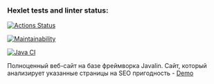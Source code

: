 ### Hexlet tests and linter status:
[![Actions Status](https://github.com/fireyorkUP/java-project-72/actions/workflows/hexlet-check.yml/badge.svg)](https://github.com/fireyorkUP/java-project-72/actions)

[![Maintainability](https://api.codeclimate.com/v1/badges/588d6032fdf34ac34851/maintainability)](https://codeclimate.com/github/fireyorkUP/java-project-72/maintainability)

[![Java CI](https://github.com/fireyorkUP/java-project-72/actions/workflows/github-actions-demo.yml/badge.svg)](https://github.com/fireyorkUP/java-project-72/actions/workflows/github-actions-demo.yml)

Полноценный веб-сайт на базе фреймворка Javalin.
Сайт, который анализирует указанные страницы на SEO пригодность - [<a href="https://java-project-72-xkr3.onrender.com">Demo</a>](https://java-project-72-2-tds4.onrender.com/)
